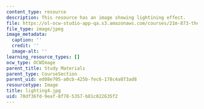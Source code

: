 ```yaml
---
content_type: resource
description: This resource has an image showing lightining effect.
file: https://ol-ocw-studio-app-qa.s3.amazonaws.com/courses/21m-873-theater-arts-topics-fall-2004-january-iap-2005/70df36fd9eaf8f785357b81c022635f2_lighting4.jpg
file_type: image/jpeg
image_metadata:
  caption: ''
  credit: ''
  image-alt: ''
learning_resource_types: []
ocw_type: OCWImage
parent_title: Study Materials
parent_type: CourseSection
parent_uid: ed08e705-a0cb-425b-fec6-178c4a073ad8
resourcetype: Image
title: lighting4.jpg
uid: 70df36fd-9eaf-8f78-5357-b81c022635f2
---
```

